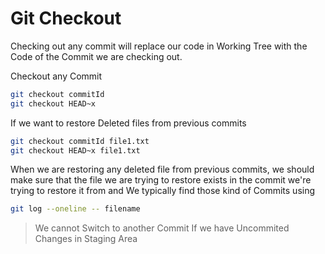 # Git Checkout

Checking out any commit will replace our code in Working Tree with the Code of the Commit we are checking out.

Checkout any Commit

```bash
git checkout commitId
git checkout HEAD~x
```

If we want to restore Deleted files from previous commits

```bash
git checkout commitId file1.txt
git checkout HEAD~x file1.txt
```

When we are restoring any deleted file from previous commits, we should make sure that the file we are trying to restore exists in the commit we're trying to restore it from and We typically find those kind of Commits using

```bash
git log --oneline -- filename
```

> We cannot Switch to another Commit If we have Uncommited Changes in Staging Area
